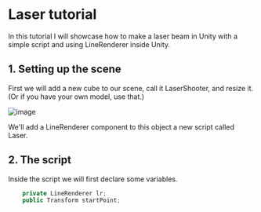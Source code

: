 # Laser tutorial

In this tutorial I will showcase how to make a laser beam in Unity with a simple script and using LineRenderer inside Unity.

## 1. Setting up the scene

First we will add a new cube to our scene, call it LaserShooter, and resize it. (Or if you have your own model, use that.)

![image](https://user-images.githubusercontent.com/79841064/203997819-c636f285-3833-45b0-b7ae-5175c8c58d36.png)

We'll add a LineRenderer component to this object a new script called Laser.

## 2. The script

Inside the script we will first declare some variables.

```.cs
    private LineRenderer lr;
    public Transform startPoint;
```
